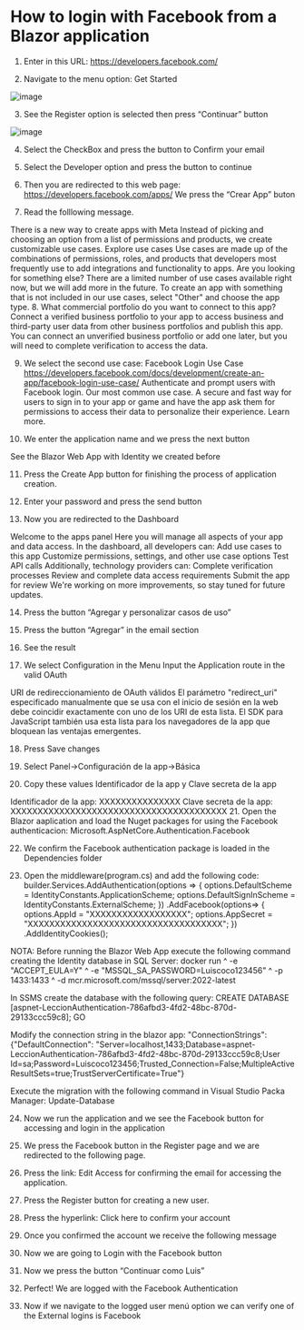 # How to login with Facebook from a Blazor application

1. Enter in this URL: https://developers.facebook.com/

2. Navigate to the menu option: Get Started

![image](https://github.com/user-attachments/assets/a9f709ed-da33-4ca0-8242-44c08a888157)

3. See the Register option is selected then press “Continuar” button
 
![image](https://github.com/user-attachments/assets/d6330642-49a0-4419-a240-81732cda0140)

4. Select the CheckBox and press the button to Confirm your email
 
5. Select the Developer option and press the button to continue
 









6. Then you are redirected to this web page: https://developers.facebook.com/apps/
We press the “Crear App” buton
 
7. Read the folllowing message.
 
There is a new way to create apps with Meta
Instead of picking and choosing an option from a list of permissions and products, we create customizable use cases.
Explore use cases
Use cases are made up of the combinations of permissions, roles, and products that developers most frequently use to add integrations and functionality to apps.
Are you looking for something else?
There are a limited number of use cases available right now, but we will add more in the future.
To create an app with something that is not included in our use cases, select "Other" and choose the app type.
8. What commercial portfolio do you want to connect to this app?
Connect a verified business portfolio to your app to access business and third-party user data from other business portfolios and publish this app. You can connect an unverified business portfolio or add one later, but you will need to complete verification to access the data.
 
9. We select the second use case: Facebook Login Use Case
https://developers.facebook.com/docs/development/create-an-app/facebook-login-use-case/
Authenticate and prompt users with Facebook login. Our most common use case. A secure and fast way for users to sign in to your app or game and have the app ask them for permissions to access their data to personalize their experience. Learn more.
 

10. We enter the application name and we press the next button
 
See the Blazor Web App with Identity we created before
 
11. Press the Create App button for finishing the process of application creation.
 



12. Enter your password and press the send button
 
13. Now you are redirected to the Dashboard
 


Welcome to the apps panel
Here you will manage all aspects of your app and data access.
In the dashboard, all developers can:
Add use cases to this app
Customize permissions, settings, and other use case options
Test API calls
Additionally, technology providers can:
Complete verification processes
Review and complete data access requirements
Submit the app for review
We're working on more improvements, so stay tuned for future updates.

14. Press the button “Agregar y personalizar casos de uso”
 








15. Press the button “Agregar” in the email section
 



16. See the result
 

17. We select Configuration in the Menu
Input the Application route in the valid OAuth 
 
URI de redireccionamiento de OAuth válidos
El parámetro "redirect_uri" especificado manualmente que se usa con el inicio de sesión en la web debe coincidir exactamente con uno de los URI de esta lista. El SDK para JavaScript también usa esta lista para los navegadores de la app que bloquean las ventajas emergentes.
 
 
18. Press Save changes
 

19. Select Panel->Configuración de la app->Básica
 
20. Copy these values Identificador de la app y Clave secreta de la app
 
Identificador de la app: XXXXXXXXXXXXXXX
Clave secreta de la app: XXXXXXXXXXXXXXXXXXXXXXXXXXXXXXXXXXXXXXXX
21. Open the Blazor aaplication and load the Nuget packages for using the Facebook authenticacion:
Microsoft.AspNetCore.Authentication.Facebook
 
 
22. We confirm the Facebook authentication package is loaded in the Dependencies folder
 
23. Open the middleware(program.cs) and add the following code: 
builder.Services.AddAuthentication(options =>
    {
        options.DefaultScheme = IdentityConstants.ApplicationScheme;
        options.DefaultSignInScheme = IdentityConstants.ExternalScheme;
    })
    .AddFacebook(options=>
    {
        options.AppId = "XXXXXXXXXXXXXXXXXX";
        options.AppSecret = "XXXXXXXXXXXXXXXXXXXXXXXXXXXXXXXXXXXX"; 
    })
    .AddIdentityCookies();

NOTA:  Before running the Blazor Web App execute the following command creating the Identity database in SQL Server:
docker run ^  -e "ACCEPT_EULA=Y" ^  -e "MSSQL_SA_PASSWORD=Luiscoco123456" ^  -p 1433:1433 ^  -d mcr.microsoft.com/mssql/server:2022-latest


In SSMS create the database with the following query:
CREATE DATABASE [aspnet-LeccionAuthentication-786afbd3-4fd2-48bc-870d-29133ccc59c8];
GO

Modify the connection string in the blazor app:
"ConnectionStrings": {"DefaultConnection": "Server=localhost,1433;Database=aspnet-LeccionAuthentication-786afbd3-4fd2-48bc-870d-29133ccc59c8;User Id=sa;Password=Luiscoco123456;Trusted_Connection=False;MultipleActiveResultSets=true;TrustServerCertificate=True"}

Execute the migration with the following command in Visual Studio Packa Manager: Update-Database

24. Now we run the application and we see the Facebook button for accessing and login in the application

 
 
25. We press the Facebook button in the Register page and we are redirected to the following page. 
 
26. Press the link: Edit Access for confirming the email for accessing the application.
 

27. Press the Register button for creating a new user.
 

28. Press the hyperlink: Click here to confirm your account
 






29. Once you confirmed the account we receive the following message 
30. Now we are going to Login with the Facebook button
 




31. Now we press the button “Continuar como Luis”
 

32. Perfect! We are logged with the Facebook Authentication
  

33. Now if we navigate to the logged user menú option we can verify one of the External logins is Facebook
 


